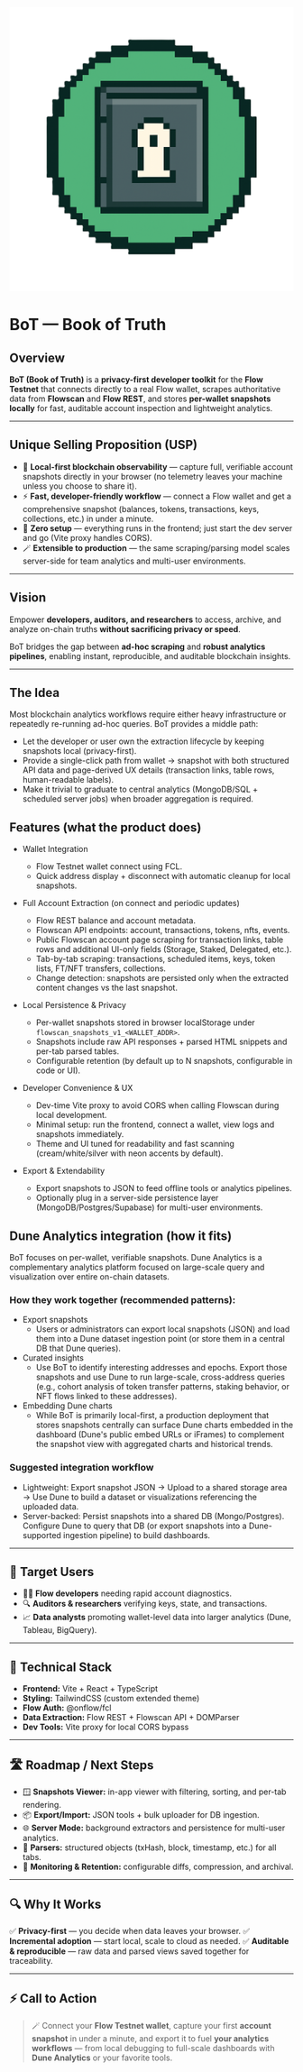 ![BoT — Book of Truth](logo.png)

# BoT — Book of Truth

## Overview

**BoT (Book of Truth)** is a **privacy-first developer toolkit** for the **Flow Testnet** that connects directly to a real Flow wallet, scrapes authoritative data from **Flowscan** and **Flow REST**, and stores **per-wallet snapshots locally** for fast, auditable account inspection and lightweight analytics.

---

## Unique Selling Proposition (USP)

* 🧠 **Local-first blockchain observability** — capture full, verifiable account snapshots directly in your browser (no telemetry leaves your machine unless you choose to share it).
* ⚡ **Fast, developer-friendly workflow** — connect a Flow wallet and get a comprehensive snapshot (balances, tokens, transactions, keys, collections, etc.) in under a minute.
* 🧩 **Zero setup** — everything runs in the frontend; just start the dev server and go (Vite proxy handles CORS).
* 🪄 **Extensible to production** — the same scraping/parsing model scales server-side for team analytics and multi-user environments.

---

## Vision

Empower **developers, auditors, and researchers** to access, archive, and analyze on-chain truths **without sacrificing privacy or speed**.

BoT bridges the gap between **ad-hoc scraping** and **robust analytics pipelines**, enabling instant, reproducible, and auditable blockchain insights.

---

## The Idea

Most blockchain analytics workflows require either heavy infrastructure or repeatedly re-running ad-hoc queries. BoT provides a middle path:
- Let the developer or user own the extraction lifecycle by keeping snapshots local (privacy-first).
- Provide a single-click path from wallet → snapshot with both structured API data and page-derived UX details (transaction links, table rows, human-readable labels).
- Make it trivial to graduate to central analytics (MongoDB/SQL + scheduled server jobs) when broader aggregation is required.

## Features (what the product does)

- Wallet Integration
  - Flow Testnet wallet connect using FCL.
  - Quick address display + disconnect with automatic cleanup for local snapshots.

- Full Account Extraction (on connect and periodic updates)
  - Flow REST balance and account metadata.
  - Flowscan API endpoints: account, transactions, tokens, nfts, events.
  - Public Flowscan account page scraping for transaction links, table rows and additional UI-only fields (Storage, Staked, Delegated, etc.).
  - Tab-by-tab scraping: transactions, scheduled items, keys, token lists, FT/NFT transfers, collections.
  - Change detection: snapshots are persisted only when the extracted content changes vs the last snapshot.

- Local Persistence & Privacy
  - Per-wallet snapshots stored in browser localStorage under `flowscan_snapshots_v1_<WALLET_ADDR>`.
  - Snapshots include raw API responses + parsed HTML snippets and per-tab parsed tables.
  - Configurable retention (by default up to N snapshots, configurable in code or UI).

- Developer Convenience & UX
  - Dev-time Vite proxy to avoid CORS when calling Flowscan during local development.
  - Minimal setup: run the frontend, connect a wallet, view logs and snapshots immediately.
  - Theme and UI tuned for readability and fast scanning (cream/white/silver with neon accents by default).

- Export & Extendability
  - Export snapshots to JSON to feed offline tools or analytics pipelines.
  - Optionally plug in a server-side persistence layer (MongoDB/Postgres/Supabase) for multi-user environments.

## Dune Analytics integration (how it fits)

BoT focuses on per-wallet, verifiable snapshots. Dune Analytics is a complementary analytics platform focused on large-scale query and visualization over entire on-chain datasets.

### How they work together (recommended patterns):
- Export snapshots
  - Users or administrators can export local snapshots (JSON) and load them into a Dune dataset ingestion point (or store them in a central DB that Dune queries).
- Curated insights
  - Use BoT to identify interesting addresses and epochs. Export those snapshots and use Dune to run large-scale, cross-address queries (e.g., cohort analysis of token transfer patterns, staking behavior, or NFT flows linked to these addresses).
- Embedding Dune charts
  - While BoT is primarily local-first, a production deployment that stores snapshots centrally can surface Dune charts embedded in the dashboard (Dune's public embed URLs or iFrames) to complement the snapshot view with aggregated charts and historical trends.

### Suggested integration workflow
- Lightweight: Export snapshot JSON → Upload to a shared storage area → Use Dune to build a dataset or visualizations referencing the uploaded data.
- Server-backed: Persist snapshots into a shared DB (Mongo/Postgres). Configure Dune to query that DB (or export snapshots into a Dune-supported ingestion pipeline) to build dashboards.


---

## 🎯 Target Users

* 👨‍💻 **Flow developers** needing rapid account diagnostics.
* 🔍 **Auditors & researchers** verifying keys, state, and transactions.
* 📈 **Data analysts** promoting wallet-level data into larger analytics (Dune, Tableau, BigQuery).

---

## 🧰 Technical Stack

* **Frontend:** Vite + React + TypeScript
* **Styling:** TailwindCSS (custom extended theme)
* **Flow Auth:** @onflow/fcl
* **Data Extraction:** Flow REST + Flowscan API + DOMParser
* **Dev Tools:** Vite proxy for local CORS bypass

---

## 🛣️ Roadmap / Next Steps

* 🪟 **Snapshots Viewer:** in-app viewer with filtering, sorting, and per-tab rendering.
* 📦 **Export/Import:** JSON tools + bulk uploader for DB ingestion.
* 🌐 **Server Mode:** background extractors and persistence for multi-user analytics.
* 🧩 **Parsers:** structured objects (txHash, block, timestamp, etc.) for all tabs.
* 🧮 **Monitoring & Retention:** configurable diffs, compression, and archival.

---

## 🔍 Why It Works

✅ **Privacy-first** — you decide when data leaves your browser.
✅ **Incremental adoption** — start local, scale to cloud as needed.
✅ **Auditable & reproducible** — raw data and parsed views saved together for traceability.

---


## ⚡ Call to Action

> 🪄 Connect your **Flow Testnet wallet**, capture your first **account snapshot** in under a minute, and export it to fuel **your analytics workflows** — from local debugging to full-scale dashboards with **Dune Analytics** or your favorite tools.